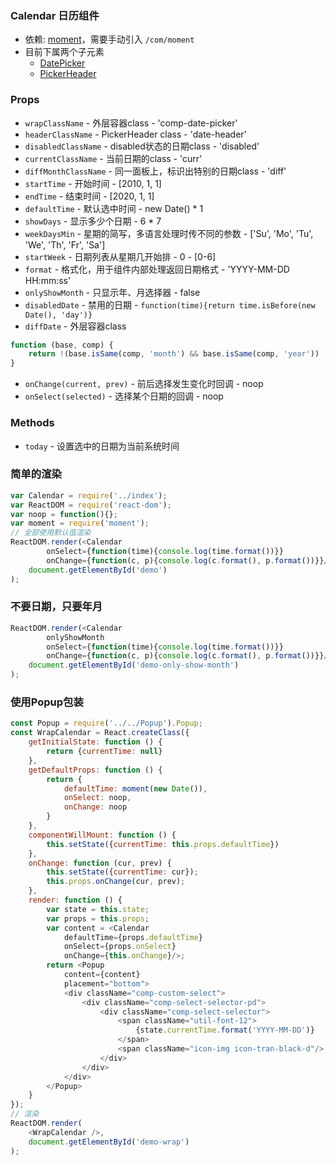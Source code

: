 ### Calendar 日历组件
+ 依赖: [moment](https://github.com/moment/moment)，需要手动引入 `/com/moment`
+ 目前下属两个子元素
  - [DatePicker](./DatePicker.html)
  - [PickerHeader](./PickerHeader.html)

### Props
+ `wrapClassName` - 外层容器class - 'comp-date-picker'
+ `headerClassName` - PickerHeader class - 'date-header'
+ `disabledClassName` - disabled状态的日期class - 'disabled'
+ `currentClassName` - 当前日期的class - 'curr'
+ `diffMonthClassName` - 同一面板上，标识出特别的日期class - 'diff'
+ `startTime` - 开始时间 - [2010, 1, 1]
+ `endTime` - 结束时间 - [2020, 1, 1]
+ `defaultTime` - 默认选中时间 - new Date() * 1
+ `showDays` - 显示多少个日期 - 6 * 7
+ `weekDaysMin` - 星期的简写，多语言处理时传不同的参数 - ['Su', 'Mo', 'Tu', 'We', 'Th', 'Fr', 'Sa']
+ `startWeek` - 日期列表从星期几开始排 - 0 - [0-6]
+ `format` - 格式化，用于组件内部处理返回日期格式 - 'YYYY-MM-DD HH:mm:ss'
+ `onlyShowMonth` - 只显示年、月选择器 - false
+ `disabledDate` - 禁用的日期 - `function(time){return time.isBefore(new Date(), 'day')}`
+ `diffDate` - 外层容器class 
```JavaScript
function (base, comp) {
    return !(base.isSame(comp, 'month') && base.isSame(comp, 'year'))
}
```
+ `onChange(current, prev)` - 前后选择发生变化时回调 - noop
+ `onSelect(selected)` - 选择某个日期的回调 - noop

### Methods
+ `today` - 设置选中的日期为当前系统时间



### 简单的渲染
```JavaScript
var Calendar = require('../index');
var ReactDOM = require('react-dom');
var noop = function(){};
var moment = require('moment');
// 全部使用默认值渲染
ReactDOM.render(<Calendar
        onSelect={function(time){console.log(time.format())}}
        onChange={function(c, p){console.log(c.format(), p.format())}}/>,
    document.getElementById('demo')
);
```

### 不要日期，只要年月
```JavaScript
ReactDOM.render(<Calendar
        onlyShowMonth
        onSelect={function(time){console.log(time.format())}}
        onChange={function(c, p){console.log(c.format(), p.format())}}/>,
    document.getElementById('demo-only-show-month')
);
```

### 使用Popup包装
```JavaScript
const Popup = require('../../Popup').Popup;
const WrapCalendar = React.createClass({
    getInitialState: function () {
        return {currentTime: null}
    },
    getDefaultProps: function () {
        return {
            defaultTime: moment(new Date()),
            onSelect: noop,
            onChange: noop
        }
    },
    componentWillMount: function () {
        this.setState({currentTime: this.props.defaultTime})
    },
    onChange: function (cur, prev) {
        this.setState({currentTime: cur});
        this.props.onChange(cur, prev);
    },
    render: function () {
        var state = this.state;
        var props = this.props;
        var content = <Calendar
            defaultTime={props.defaultTime}
            onSelect={props.onSelect}
            onChange={this.onChange}/>;
        return <Popup
            content={content}
            placement="bottom">
            <div className="comp-custom-select">
                <div className="comp-select-selector-pd">
                    <div className="comp-select-selector">
                        <span className="util-font-12">
                            {state.currentTime.format('YYYY-MM-DD')}
                        </span>
                        <span className="icon-img icon-tran-black-d"/>
                    </div>
                </div>
            </div>
        </Popup>
    }
});
// 渲染
ReactDOM.render(
    <WrapCalendar />,
    document.getElementById('demo-wrap')
);
```